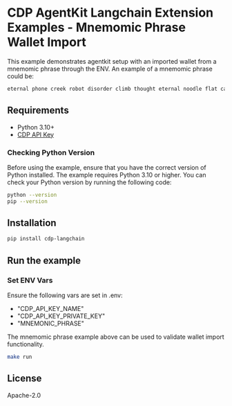 # CDP AgentKit Langchain Extension Examples - Mnemomic Phrase Wallet Import

This example demonstrates agentkit setup with an imported wallet from a mnemomic phrase through the ENV. An example of a mnemomic phrase could be:

```bash
eternal phone creek robot disorder climb thought eternal noodle flat cage bubble liquid sting can
```

## Requirements

- Python 3.10+
- [CDP API Key](https://portal.cdp.coinbase.com/access/api)

### Checking Python Version

Before using the example, ensure that you have the correct version of Python installed. The example requires Python 3.10 or higher. You can check your Python version by running the following code:

```bash
python --version
pip --version
```

## Installation

```bash
pip install cdp-langchain
```

## Run the example

### Set ENV Vars

Ensure the following vars are set in .env:

- "CDP_API_KEY_NAME"
- "CDP_API_KEY_PRIVATE_KEY"
- "MNEMONIC_PHRASE"

The mnemomic phrase example above can be used to validate wallet import functionality.

```bash
make run
```

## License

Apache-2.0
